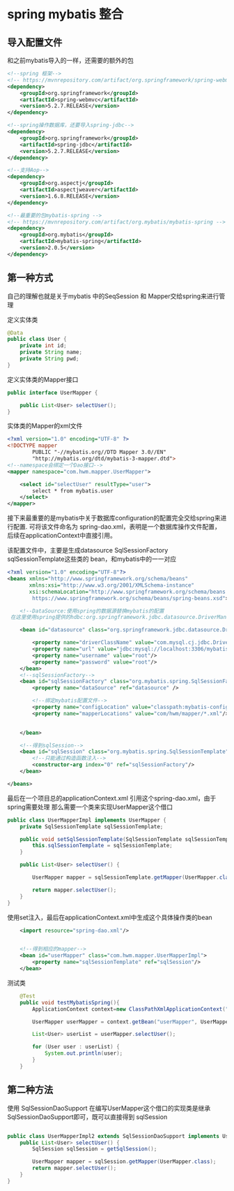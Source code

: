 # spring mybatis 整合

## 导入配置文件
和之前mybatis导入的一样，还需要的额外的包
```xml
<!--spring 框架-->
<!-- https://mvnrepository.com/artifact/org.springframework/spring-webmvc -->
<dependency>
    <groupId>org.springframework</groupId>
    <artifactId>spring-webmvc</artifactId>
    <version>5.2.7.RELEASE</version>
</dependency>

<!--spring操作数据库，还要导入spring-jdbc-->
<dependency>
    <groupId>org.springframework</groupId>
    <artifactId>spring-jdbc</artifactId>
    <version>5.2.7.RELEASE</version>
</dependency>

<!--支持Aop-->
<dependency>
    <groupId>org.aspectj</groupId>
    <artifactId>aspectjweaver</artifactId>
    <version>1.6.8.RELEASE</version>
</dependency>

<!--最重要的包mybatis-spring -->
<!-- https://mvnrepository.com/artifact/org.mybatis/mybatis-spring -->
<dependency>
    <groupId>org.mybatis</groupId>
    <artifactId>mybatis-spring</artifactId>
    <version>2.0.5</version>
</dependency>
```


## 第一种方式
自己的理解也就是关于mybatis 中的SeqSession 和 Mapper交给spring来进行管理

定义实体类
```java
@Data
public class User {
    private int id;
    private String name;
    private String pwd;
}
```
定义实体类的Mapper接口
```java
public interface UserMapper {

    public List<User> selectUser();
}
```
实体类的Mapper的xml文件
```xml
<?xml version="1.0" encoding="UTF-8" ?>
<!DOCTYPE mapper
        PUBLIC "-//mybatis.org//DTD Mapper 3.0//EN"
        "http://mybatis.org/dtd/mybatis-3-mapper.dtd">
<!--namespace会绑定一个Dao接口-->
<mapper namespace="com.hwm.mapper.UserMapper">

    <select id="selectUser" resultType="user">
        select * from mybatis.user
    </select>
</mapper>
```


接下来最重要的是mybatis中关于数据库configuration的配置完全交给spring来进行配置.
可将该文件命名为 spring-dao.xml，表明是一个数据库操作文件配置，后续在applicationContext中直接引用。
  
该配置文件中，主要是生成datasource SqlSessionFactory sqlSessionTemplate这些类的
bean，和mybatis中的一一对应
```xml
<?xml version="1.0" encoding="UTF-8"?>
<beans xmlns="http://www.springframework.org/schema/beans"
       xmlns:xsi="http://www.w3.org/2001/XMLSchema-instance"
       xsi:schemaLocation="http://www.springframework.org/schema/beans
        https://www.springframework.org/schema/beans/spring-beans.xsd">

    <!--DataSource:使用spring的数据源替换mybatis的配置
 在这里使用spring提供的hdbc:org.springframework.jdbc.datasource.DriverManagerDataSource-->

    <bean id="datasource" class="org.springframework.jdbc.datasource.DriverManagerDataSource">

        <property name="driverClassName" value="com.mysql.cj.jdbc.Driver"/>
        <property name="url" value="jdbc:mysql://localhost:3306/mybatis?useSSL=true&amp;useUnicode=true&amp;characterEncoding=utf8&amp;serverTimezone=UTC"/>
        <property name="username" value="root"/>
        <property name="password" value="root"/>
    </bean>
    <!--sqlSessionFactory-->
    <bean id="sqlSessionFactory" class="org.mybatis.spring.SqlSessionFactoryBean">
        <property name="dataSource" ref="datasource" />

        <!--绑定mybatis配置文件-->
        <property name="configLocation" value="classpath:mybatis-config.xml"/>
        <property name="mapperLocations" value="com/hwm/mapper/*.xml"/>
        

    </bean>

    <!--得到sqlSession-->
    <bean id="sqlSession" class="org.mybatis.spring.SqlSessionTemplate">
        <!--只能通过构造函数注入-->
        <constructor-arg index="0" ref="sqlSessionFactory"/>
    </bean>

</beans>
```


最后在一个项目总的applicationContext.xml 引用这个spring-dao.xml，由于spring需要处理
那么需要一个类来实现UserMapper这个借口
```java
public class UserMapperImpl implements UserMapper {
    private SqlSessionTemplate sqlSessionTemplate;

    public void setSqlSessionTemplate(SqlSessionTemplate sqlSessionTemplate) {
        this.sqlSessionTemplate = sqlSessionTemplate;
    }

    public List<User> selectUser() {

        UserMapper mapper = sqlSessionTemplate.getMapper(UserMapper.class);

        return mapper.selectUser();
    }
}
```
使用set注入，最后在applicationContext.xml中生成这个具体操作类的bean
```xml
    <import resource="spring-dao.xml"/>


    <!--得到相应的mapper-->
    <bean id="userMapper" class="com.hwm.mapper.UserMapperImpl">
        <property name="sqlSessionTemplate" ref="sqlSession"/>
    </bean>
```


测试类
```java
    @Test
    public void testMybatisSpring(){
        ApplicationContext context=new ClassPathXmlApplicationContext("applicationContext.xml");

        UserMapper userMapper = context.getBean("userMapper", UserMapper.class);

        List<User> userList = userMapper.selectUser();

        for (User user : userList) {
            System.out.println(user);
        }
    }
```



## 第二种方法

使用 SqlSessionDaoSupport
在编写UserMapper这个借口的实现类是继承 SqlSessionDaoSupport即可，既可以直接得到
sqlSession

```java

public class UserMapperImpl2 extends SqlSessionDaoSupport implements UserMapper  {
    public List<User> selectUser() {
        SqlSession sqlSession = getSqlSession();

        UserMapper mapper = sqlSession.getMapper(UserMapper.class);
        return mapper.selectUser();
    }
}
```